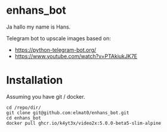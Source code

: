 # enhans_bot

Ja hallo my name is Hans.

Telegram bot to upscale images based on:
* https://python-telegram-bot.org/
* https://www.youtube.com/watch?v=PTAkiukJK7E



# Installation

Assuming you have git / docker.

```
cd /repo/dir/
git clone git@github.com:elmat0/enhans_bot.git
cd enhans_bot
docker pull ghcr.io/k4yt3x/video2x:5.0.0-beta5-slim-alpine
```
